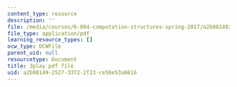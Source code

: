 ```yaml
---
content_type: resource
description: ''
file: /media/courses/6-004-computation-structures-spring-2017/a2b98149252733722f23ce56e53a6616_-OduZBd1aHw.pdf
file_type: application/pdf
learning_resource_types: []
ocw_type: OCWFile
parent_uid: null
resourcetype: Document
title: 3play pdf file
uid: a2b98149-2527-3372-2f23-ce56e53a6616
---
```

